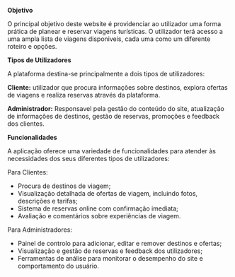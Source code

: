**Objetivo**

O principal objetivo deste website é providenciar ao utilizador uma forma prática de planear e reservar viagens turísticas. 
O utilizador terá acesso a uma ampla lista de viagens disponiveis, cada uma como um diferente roteiro e opções.

**Tipos de Utilizadores**

A plataforma destina-se principalmente a dois tipos de utilizadores:

**Cliente:** utilizador que procura informações sobre destinos, explora ofertas de viagens e realiza reservas através da plataforma.

**Administrador:** Responsavel pela gestão do conteúdo do site, atualização de informações de destinos, gestão de reservas, promoções e feedback dos clientes.

**Funcionalidades**

A aplicação oferece uma variedade de funcionalidades para atender às necessidades dos seus diferentes tipos de utilizadores:

Para Clientes:

- Procura de destinos de viagem;
- Visualização detalhada de ofertas de viagem, incluindo fotos, descrições e tarifas;
- Sistema de reservas online com confirmação imediata;
- Avaliação e comentários sobre experiências de viagem.

Para Administradores:
- Painel de controlo para adicionar, editar e remover destinos e ofertas;
- Visualização e gestão de reservas e feedback dos utilizadores;
- Ferramentas de análise para monitorar o desempenho do site e comportamento do usuário.
